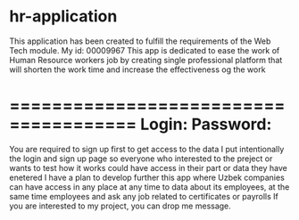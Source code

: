 # hr-application
This application has been created to fulfill the requirements of the Web Tech module. My id: 00009967
This app is dedicated to ease the work of Human Resource workers job by creating single professional platform that will shorten the work time and increase the effectiveness og the work

======================================
Login: 
Password: 
=====================================
You are required to sign up first to get access to the data
I put intentionally the login and sign up page so everyone who interested to the preject or wants to test how it works could have access in their part or data they have enetered
I have a plan to develop further this app where Uzbek companies can have access in any place at any time to data about its employees, at the same time employees and ask any job related to certificates or payrolls
If you are interested to my project, you can drop me message.
